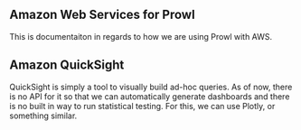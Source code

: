 ## Amazon Web Services for Prowl 

This is documentaiton in regards to how we are using Prowl with AWS.

## Amazon QuickSight

QuickSight is simply a tool to visually build ad-hoc queries. As of now, there is no API for it so that we can automatically generate dashboards and there is no built in way to run statistical testing. For this, we can use Plotly, or something similar.
